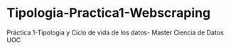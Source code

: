 # Tipologia-Practica1-Webscraping
Práctica 1-Tipología y Ciclo de vida de los datos- Master Ciencia de Datos UOC
